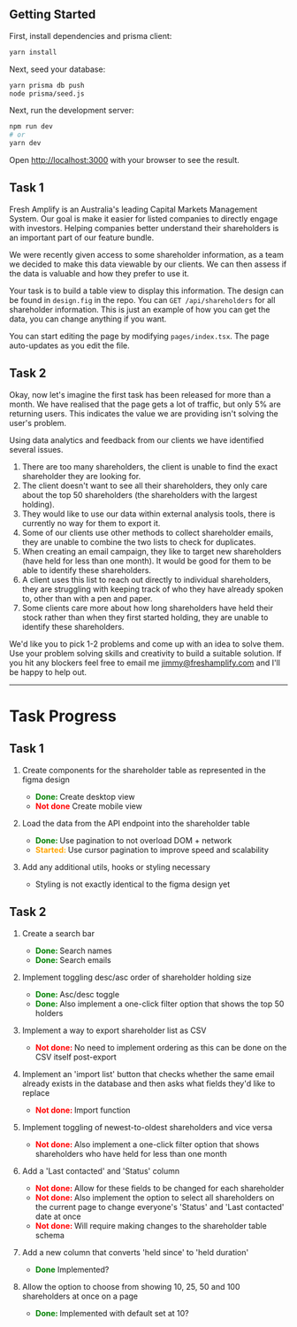 ## Getting Started

First, install dependencies and prisma client:

```bash
yarn install
```

Next, seed your database:

```bash
yarn prisma db push
node prisma/seed.js
```

Next, run the development server:

```bash
npm run dev
# or
yarn dev
```

Open [http://localhost:3000](http://localhost:3000) with your browser to see the result.


## Task 1

Fresh Amplify is an Australia's leading Capital Markets Management System. Our goal is make it easier for listed companies to directly engage with investors. Helping companies better understand their shareholders is an important part of our feature bundle. 

We were recently given access to some shareholder information, as a team we decided to make this data viewable by our clients. We can then assess if the data is valuable and how they prefer to use it.
 
Your task is to build a table view to display this information. The design can be found in `design.fig` in the repo. You can `GET /api/shareholders` for all shareholder information. This is just an example of how you can get the data, you can change anything if you want.
 
You can start editing the page by modifying `pages/index.tsx`. The page auto-updates as you edit the file.

## Task 2

Okay, now let's imagine the first task has been released for more than a month.
We have realised that the page gets a lot of traffic, but only 5% are returning users. This indicates the value we are providing isn't solving the user's problem.

Using data analytics and feedback from our clients we have identified several issues. 

1. There are too many shareholders, the client is unable to find the exact shareholder they are looking for. 
2. The client doesn't want to see all their shareholders, they only care about the top 50 shareholders (the shareholders with the largest holding).
3. They would like to use our data within external analysis tools, there is currently no way for them to export it.
4. Some of our clients use other methods to collect shareholder emails, they are unable to combine the two lists to check for duplicates.
5. When creating an email campaign, they like to target new shareholders (have held for less than one month). It would be good for them to be able to identify these shareholders.
6. A client uses this list to reach out directly to individual shareholders, they are struggling with keeping track of who they have already spoken to, other than with a pen and paper. 
7. Some clients care more about how long shareholders have held their stock rather than when they first started holding, they are unable to identify these shareholders. 

We'd like you to pick 1-2 problems and come up with an idea to solve them. Use your problem solving skills and creativity to build a suitable solution. If you hit any blockers feel free to email me jimmy@freshamplify.com and I'll be happy to help out.

---

# Task Progress

## Task 1
1. Create components for the shareholder table as represented in the figma design
    - <span style="color:green; font-weight:bold">Done: </span> Create desktop view
    - <span style="color:red; font-weight:bold">Not done</span> Create mobile view 

2. Load the data from the API endpoint into the shareholder table
    - <span style="color:green; font-weight:bold">Done: </span> Use pagination to not overload DOM + network 
    - <span style="color:orange; font-weight:bold">Started: </span> Use cursor pagination to improve speed and scalability 

3. Add any additional utils, hooks or styling necessary
    - Styling is not exactly identical to the figma design yet 

## Task 2
1. Create a search bar
    - <span style="color:green; font-weight:bold">Done: </span> Search names 
    - <span style="color:green; font-weight:bold">Done: </span> Search emails 

2. Implement toggling desc/asc order of shareholder holding size
    - <span style="color:green; font-weight:bold">Done: </span> Asc/desc toggle 
    - <span style="color:green; font-weight:bold">Done: </span> Also implement a one-click filter option that shows the top 50 holders 

3. Implement a way to export shareholder list as CSV
    - <span style="color:red; font-weight:bold">Not done: </span> No need to implement ordering as this can be done on the CSV itself post-export

4. Implement an 'import list' button that checks whether the same email already exists in the database and then asks what fields they'd like to replace
    - <span style="color:red; font-weight:bold">Not done: </span> Import function

5. Implement toggling of newest-to-oldest shareholders and vice versa
    - <span style="color:red; font-weight:bold">Not done: </span> Also implement a one-click filter option that shows shareholders who have held for less than one month

6. Add a 'Last contacted' and 'Status' column 
    - <span style="color:red; font-weight:bold">Not done: </span> Allow for these fields to be changed for each shareholder
    - <span style="color:red; font-weight:bold">Not done: </span> Also implement the option to select all shareholders on the current page to change everyone's 'Status' and 'Last contacted' date at once
    - <span style="color:red; font-weight:bold">Not done: </span> Will require making changes to the shareholder table schema

7. Add a new column that converts 'held since' to 'held duration'
    - <span style="color:green; font-weight:bold">Done</span> Implemented?

8. Allow the option to choose from showing 10, 25, 50 and 100 shareholders at once on a page
    - <span style="color:green; font-weight:bold">Done: </span> Implemented with default set at 10?